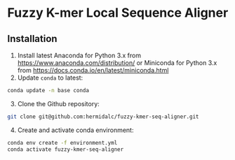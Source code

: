 # Fuzzy K-mer Local Sequence Aligner

## Installation

1.  Install latest Anaconda for Python 3.x from <https://www.anaconda.com/distribution/> or Miniconda for Python 3.x from <https://docs.conda.io/en/latest/miniconda.html>
2. Update ``conda`` to latest:
```bash
conda update -n base conda
```
3.  Clone the Github repository:
```bash
git clone git@github.com:hermidalc/fuzzy-kmer-seq-aligner.git
```
4.  Create and activate conda environment:
```bash
conda env create -f environment.yml
conda activate fuzzy-kmer-seq-aligner
```

